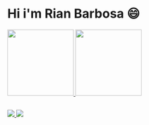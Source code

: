 # Hi i'm Rian Barbosa :smile:
<div>
  <a href="https://github.com/riannbarbosa">
  <img height="150em" src="https://github-readme-stats.vercel.app/api?username=riannbarbosa&show_icons=true&theme=radical&include_all_commits=true&count_private=true"/>
  <img height="150em" src="https://github-readme-stats.vercel.app/api/top-langs/?username=riannbarbosa&layout=compact&langs_count=16&theme=radical"/>
</div>
  
## 
  
<a href="https://www.linkedin.com/in/rian-barbosa/" target="_blank" > <img src="https://img.shields.io/badge/LinkedIn-0077B5?style=for-the-badge&logo=linkedin&logoColor=white">
<a href="https://www.instagram.com/riann.barbosa/" target="_blank" > <img src="https://img.shields.io/badge/Instagram-E4405F?style=for-the-badge&logo=instagram&logoColor=white">
    
 
  
  
 
